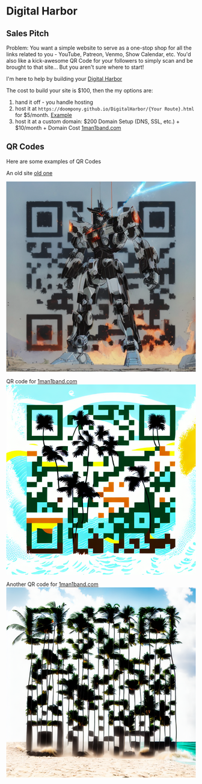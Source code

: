 # Digital Harbor

## Sales Pitch

Problem: You want a simple website to serve as a one-stop shop for all the
links related to you - YouTube, Patreon, Venmo, Show Calendar, etc. You'd also
like a kick-awesome QR Code for your followers to simply scan and be brought to
that site... But you aren't sure where to start!

I'm here to help by building your [Digital Harbor](https://doompony.github.io/DigitalHarbor)

The cost to build your site is $100, then the my options are:

1. hand it off - you handle hosting
2. host it at `https://doompony.github.io/DigitalHarbor/{Your Route}.html` for $5/month. [Example](https://doompony.github.io/DigitalHarbor/example.html)
4. host it at a custom domain: $200 Domain Setup (DNS, SSL, etc.) + $10/month + Domain Cost [1man1band.com](https://1man1band.com)

## QR Codes

Here are some examples of QR Codes

An old site [old one](https://doompony.github.io/little-link-qr-template/)

![Example 1](dist/qr/carribbean-kings/example1/qr-example.png)

QR code for [1man1band.com](https://1man1band.com)
![Example 2](dist/qr/1man1band/image.png)

Another QR code for [1man1band.com](https://1man1band.com)
![Example 3](dist/qr/1man1band/image(1).png)

